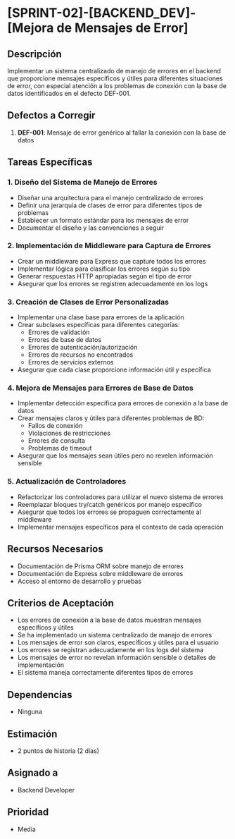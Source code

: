 # [SPRINT-02]-[BACKEND_DEV]-[Mejora de Mensajes de Error]

## Descripción
Implementar un sistema centralizado de manejo de errores en el backend que proporcione mensajes específicos y útiles para diferentes situaciones de error, con especial atención a los problemas de conexión con la base de datos identificados en el defecto DEF-001.

## Defectos a Corregir
1. **DEF-001**: Mensaje de error genérico al fallar la conexión con la base de datos

## Tareas Específicas

### 1. Diseño del Sistema de Manejo de Errores
- Diseñar una arquitectura para el manejo centralizado de errores
- Definir una jerarquía de clases de error para diferentes tipos de problemas
- Establecer un formato estándar para los mensajes de error
- Documentar el diseño y las convenciones a seguir

### 2. Implementación de Middleware para Captura de Errores
- Crear un middleware para Express que capture todos los errores
- Implementar lógica para clasificar los errores según su tipo
- Generar respuestas HTTP apropiadas según el tipo de error
- Asegurar que los errores se registren adecuadamente en los logs

### 3. Creación de Clases de Error Personalizadas
- Implementar una clase base para errores de la aplicación
- Crear subclases específicas para diferentes categorías:
  - Errores de validación
  - Errores de base de datos
  - Errores de autenticación/autorización
  - Errores de recursos no encontrados
  - Errores de servicios externos
- Asegurar que cada clase proporcione información útil y específica

### 4. Mejora de Mensajes para Errores de Base de Datos
- Implementar detección específica para errores de conexión a la base de datos
- Crear mensajes claros y útiles para diferentes problemas de BD:
  - Fallos de conexión
  - Violaciones de restricciones
  - Errores de consulta
  - Problemas de timeout
- Asegurar que los mensajes sean útiles pero no revelen información sensible

### 5. Actualización de Controladores
- Refactorizar los controladores para utilizar el nuevo sistema de errores
- Reemplazar bloques try/catch genéricos por manejo específico
- Asegurar que todos los errores se propaguen correctamente al middleware
- Implementar mensajes específicos para el contexto de cada operación

## Recursos Necesarios
- Documentación de Prisma ORM sobre manejo de errores
- Documentación de Express sobre middleware de errores
- Acceso al entorno de desarrollo y pruebas

## Criterios de Aceptación
- Los errores de conexión a la base de datos muestran mensajes específicos y útiles
- Se ha implementado un sistema centralizado de manejo de errores
- Los mensajes de error son claros, específicos y útiles para el usuario
- Los errores se registran adecuadamente en los logs del sistema
- Los mensajes de error no revelan información sensible o detalles de implementación
- El sistema maneja correctamente diferentes tipos de errores

## Dependencias
- Ninguna

## Estimación
- 2 puntos de historia (2 días)

## Asignado a
- Backend Developer

## Prioridad
- Media 